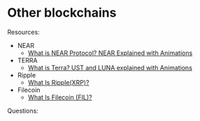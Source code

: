 # Other blockchains

Resources:

* NEAR
  - [What is NEAR Protocol? NEAR Explained with Animations](https://www.youtube.com/watch?v=1cozsZP8yd4)
* TERRA
  - [What is Terra? UST and LUNA explained with Animations](https://www.youtube.com/watch?v=U9lrH0loAns)
* Ripple
  - [What Is Ripple(XRP)?](https://academy.binance.com/en/articles/what-is-ripple)
* Filecoin
  - [What Is Filecoin (FIL)?](https://academy.binance.com/en/articles/what-is-filecoin-fil)

Questions:
